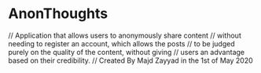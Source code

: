 # AnonThoughts

// Application that allows users to anonymously share content
// without needing to register an account, which allows the posts
// to be judged purely on the quality of the content, without giving
// users an advantage based on their credibility.
// Created By Majd Zayyad in the 1st of May 2020
